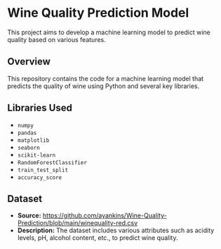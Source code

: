 # Wine Quality Prediction Model

This project aims to develop a machine learning model to predict wine quality based on various features.

## Overview

This repository contains the code for a machine learning model that predicts the quality of wine using Python and several key libraries.

## Libraries Used

- `numpy`
- `pandas`
- `matplotlib`
- `seaborn`
- `scikit-learn`
- `RandomForestClassifier`
- `train_test_split`
- `accuracy_score`

## Dataset

- **Source:** https://github.com/ayankins/Wine-Quality-Prediction/blob/main/winequality-red.csv
- **Description:** The dataset includes various attributes such as acidity levels, pH, alcohol content, etc., to predict wine quality.
